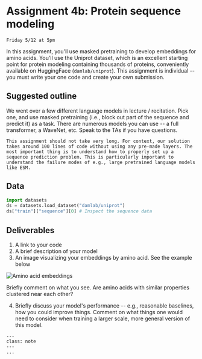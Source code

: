 # Assignment 4b: Protein sequence modeling

```{admonition} Due Date
Friday 5/12 at 5pm
```
In this assignment, you'll use masked pretraining to develop embeddings for amino acids. You'll use the Uniprot dataset, which is an excellent starting point for protein modeling containing thousands of proteins, conveniently available on HuggingFace (`damlab/uniprot`).  This assignment is individual -- you must write your one code and create your own submission.

## Suggested outline
We went over a few different language models in lecture / recitation. Pick one, and use masked pretraining (i.e., block out part of the sequence and predict it) as a task. There are numerous models you can use -- a full transformer, a WaveNet, etc. Speak to the TAs if you have questions.

```{note}
This assignment should not take very long. For context, our solution takes around 100 lines of code without using any pre-made layers. The most important thing is to understand how to properly set up a sequence prediction problem. This is particularly important to understand the failure modes of e.g., large pretrained language models like ESM. 
```
## Data
```python
import datasets
ds = datasets.load_dataset("damlab/uniprot")
ds["train"]["sequence"][0] # Inspect the sequence data
```

## Deliverables
1. A link to your code
2. A brief description of your model
3. An image visualizing your embeddings by amino acid. See the example below


![](../images/aa_cluster.png "Amino acid embeddings")

Briefly comment on what you see. Are amino acids with similar properties clustered near each other?

4. Briefly discuss your model's performance -- e.g., reasonable baselines, how you could improve things. Comment on what things one would need to consider when training a larger scale, more general version of this model.

```{admonition} Submission
---
class: note
---
...
```
